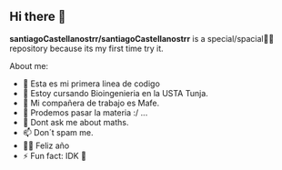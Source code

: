 ## Hi there 👋

**santiagoCastellanostrr/santiagoCastellanostrr** is a special/spacial🐱‍🚀 repository because its my first time try it.

About me:

- 🔭 Esta es mi primera linea de codigo 
- 🌱 Estoy cursando Bioingenieria en la USTA Tunja.
- 👯 Mi compañera de trabajo es Mafe.
- 🤔 Prodemos pasar la materia :/ ...
- 💬 Dont ask me about maths.
- 📫 Don´t spam me.
- 🐱‍🐉 Feliz año
- ⚡ Fun fact: IDK 🤞
